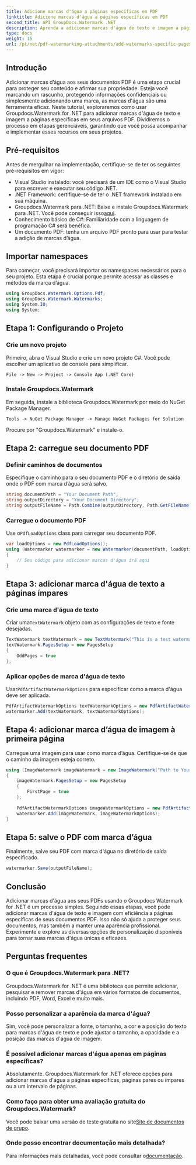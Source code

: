 ```yaml
---
title: Adicione marcas d'água a páginas específicas em PDF
linktitle: Adicione marcas d'água a páginas específicas em PDF
second_title: API GroupDocs.Watermark .NET
description: Aprenda a adicionar marcas d'água de texto e imagem a páginas específicas em PDFs usando Groupdocs para .NET. Siga nosso guia detalhado para proteger seus documentos.
type: docs
weight: 15
url: /pt/net/pdf-watermarking-attachments/add-watermarks-specific-pages-pdf/
---
```

## Introdução
Adicionar marcas d’água aos seus documentos PDF é uma etapa crucial para proteger seu conteúdo e afirmar sua propriedade. Esteja você marcando um rascunho, protegendo informações confidenciais ou simplesmente adicionando uma marca, as marcas d'água são uma ferramenta eficaz. Neste tutorial, exploraremos como usar Groupdocs.Watermark for .NET para adicionar marcas d'água de texto e imagem a páginas específicas em seus arquivos PDF. Dividiremos o processo em etapas gerenciáveis, garantindo que você possa acompanhar e implementar esses recursos em seus projetos.
## Pré-requisitos
Antes de mergulhar na implementação, certifique-se de ter os seguintes pré-requisitos em vigor:
- Visual Studio instalado: você precisará de um IDE como o Visual Studio para escrever e executar seu código .NET.
- .NET Framework: certifique-se de ter o .NET framework instalado em sua máquina.
-  Groupdocs.Watermark para .NET: Baixe e instale Groupdocs.Watermark para .NET. Você pode conseguir isso[aqui](https://releases.groupdocs.com/Watermark/net/).
- Conhecimento básico de C#: Familiaridade com a linguagem de programação C# será benéfica.
- Um documento PDF: tenha um arquivo PDF pronto para usar para testar a adição de marcas d’água.
## Importar namespaces
Para começar, você precisará importar os namespaces necessários para o seu projeto. Esta etapa é crucial porque permite acessar as classes e métodos da marca d’água.
```csharp
using GroupDocs.Watermark.Options.Pdf;
using GroupDocs.Watermark.Watermarks;
using System.IO;
using System;
```
## Etapa 1: Configurando o Projeto
### Crie um novo projeto
Primeiro, abra o Visual Studio e crie um novo projeto C#. Você pode escolher um aplicativo de console para simplificar.
```plaintext
File -> New -> Project -> Console App (.NET Core)
```
### Instale Groupdocs.Watermark
Em seguida, instale a biblioteca Groupdocs.Watermark por meio do NuGet Package Manager.
```plaintext
Tools -> NuGet Package Manager -> Manage NuGet Packages for Solution
```
Procure por "Groupdocs.Watermark" e instale-o.
## Etapa 2: carregue seu documento PDF
### Definir caminhos de documentos
Especifique o caminho para o seu documento PDF e o diretório de saída onde o PDF com marca d’água será salvo.
```csharp
string documentPath = "Your Document Path";
string outputDirectory = "Your Document Directory";
string outputFileName = Path.Combine(outputDirectory, Path.GetFileName(documentPath));
```
### Carregue o documento PDF
 Use o`PdfLoadOptions` class para carregar seu documento PDF.
```csharp
var loadOptions = new PdfLoadOptions();
using (Watermarker watermarker = new Watermarker(documentPath, loadOptions))
{
    // Seu código para adicionar marcas d'água irá aqui
}
```
## Etapa 3: adicionar marca d'água de texto a páginas ímpares
### Crie uma marca d'água de texto
 Criar uma`TextWatermark` objeto com as configurações de texto e fonte desejadas.
```csharp
TextWatermark textWatermark = new TextWatermark("This is a test watermark", new Font("Arial", 8));
textWatermark.PagesSetup = new PagesSetup
{
    OddPages = true
};
```
### Aplicar opções de marca d'água de texto
 Usar`PdfArtifactWatermarkOptions` para especificar como a marca d'água deve ser aplicada.
```csharp
PdfArtifactWatermarkOptions textWatermarkOptions = new PdfArtifactWatermarkOptions();
watermarker.Add(textWatermark, textWatermarkOptions);
```
## Etapa 4: adicionar marca d’água de imagem à primeira página
Carregue uma imagem para usar como marca d’água. Certifique-se de que o caminho da imagem esteja correto.
```csharp
using (ImageWatermark imageWatermark = new ImageWatermark("Path to Your Image"))
{
    imageWatermark.PagesSetup = new PagesSetup
    {
        FirstPage = true
    };
    
    PdfArtifactWatermarkOptions imageWatermarkOptions = new PdfArtifactWatermarkOptions();
    watermarker.Add(imageWatermark, imageWatermarkOptions);
}
```
## Etapa 5: salve o PDF com marca d’água
Finalmente, salve seu PDF com marca d'água no diretório de saída especificado.
```csharp
watermarker.Save(outputFileName);
```
## Conclusão
Adicionar marcas d'água aos seus PDFs usando o Groupdocs Watermark for .NET é um processo simples. Seguindo essas etapas, você pode adicionar marcas d'água de texto e imagem com eficiência a páginas específicas de seus documentos PDF. Isso não só ajuda a proteger seus documentos, mas também a manter uma aparência profissional. Experimente e explore as diversas opções de personalização disponíveis para tornar suas marcas d'água únicas e eficazes.
## Perguntas frequentes
### O que é Groupdocs.Watermark para .NET?
Groupdocs.Watermark for .NET é uma biblioteca que permite adicionar, pesquisar e remover marcas d'água em vários formatos de documentos, incluindo PDF, Word, Excel e muito mais.
### Posso personalizar a aparência da marca d'água?
Sim, você pode personalizar a fonte, o tamanho, a cor e a posição do texto para marcas d'água de texto e pode ajustar o tamanho, a opacidade e a posição das marcas d'água de imagem.
### É possível adicionar marcas d'água apenas em páginas específicas?
Absolutamente. Groupdocs.Watermark for .NET oferece opções para adicionar marcas d'água a páginas específicas, páginas pares ou ímpares ou a um intervalo de páginas.
### Como faço para obter uma avaliação gratuita do Groupdocs.Watermark?
 Você pode baixar uma versão de teste gratuita no site[Site de documentos de grupo](https://releases.groupdocs.com/).
### Onde posso encontrar documentação mais detalhada?
 Para informações mais detalhadas, você pode consultar o[documentação](https://reference.groupdocs.com/Watermark/net/).